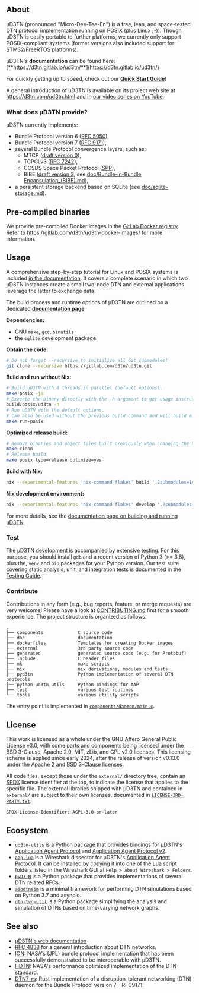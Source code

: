 ## About

µD3TN (pronounced "Micro-Dee-Tee-En") is a free, lean, and space-tested DTN protocol implementation running on POSIX (plus Linux ;-)).
Though µD3TN is easily portable to further platforms, we currently only support POSIX-compliant systems (former versions also included support for STM32/FreeRTOS platforms).

µD3TN's **documentation** can be found here: [**https://d3tn.gitlab.io/ud3tn/**](https://d3tn.gitlab.io/ud3tn/)

For quickly getting up to speed, check out our [**Quick Start Guide**](https://d3tn.gitlab.io/ud3tn/posix_quick_start_guide/)!

A general introduction of µD3TN is available on its project web site at https://d3tn.com/ud3tn.html and in [our video series on YouTube](https://www.youtube.com/watch?v=ETs_BgazRJI&list=PLED8xrzySss-B2966X98dwLLb1BJQu6Ua).

### What does µD3TN provide?

µD3TN currently implements:

- Bundle Protocol version 6 ([RFC 5050](https://datatracker.ietf.org/doc/html/rfc5050)),
- Bundle Protocol version 7 ([RFC 9171](https://datatracker.ietf.org/doc/html/rfc9171)),
- several Bundle Protocol convergence layers, such as:
  - MTCP ([draft version 0](https://datatracker.ietf.org/doc/html/draft-ietf-dtn-mtcpcl-00)),
  - TCPCLv3 ([RFC 7242](https://datatracker.ietf.org/doc/html/rfc7242)),
  - CCSDS Space Packet Protocol ([SPP](https://public.ccsds.org/Pubs/133x0b2e1.pdf)),
  - BIBE ([draft version 3](https://datatracker.ietf.org/doc/html/draft-ietf-dtn-bibect-03), see [doc/Bundle-in-Bundle Encapsulation_(BIBE).md](doc/Bundle-in-Bundle&#32;Encapsulation_(BIBE).md)),
- a persistent storage backend based on SQLite (see [doc/sqlite-storage.md](doc/sqlite-storage.md)).

## Pre-compiled binaries

We provide pre-compiled Docker images in the [GitLab Docker registry](https://gitlab.com/d3tn/ud3tn-docker-images/container_registry). Refer to <https://gitlab.com/d3tn/ud3tn-docker-images/> for more information.

## Usage

A comprehensive step-by-step tutorial for Linux and POSIX systems is included [in the documentation](https://d3tn.gitlab.io/ud3tn/posix_quick_start_guide/). It covers a complete scenario in which two µD3TN instances create a small two-node DTN and external applications leverage the latter to exchange data.

The build process and runtime options of µD3TN are outlined on a dedicated [**documentation page**](https://d3tn.gitlab.io/ud3tn/usage/build-and-run/)

**Dependencies:**

- GNU `make`, `gcc`, `binutils`
- the `sqlite` development package

**Obtain the code:**

```sh
# Do not forget --recursive to initialize all Git submodules!
git clone --recursive https://gitlab.com/d3tn/ud3tn.git
```

**Build and run without Nix:**

```sh
# Build uD3TN with 8 threads in parallel (default options).
make posix -j8
# Execute the binary directly with the -h argument to get usage instructions.
build/posix/ud3tn -h
# Run uD3TN with the default options.
# Can also be used without the previous build command and will build missing parts.
make run-posix
```

**Optimized release build:**

```sh
# Remove binaries and object files built previously when changing the build configuration.
make clean
# Release build
make posix type=release optimize=yes
```

**Build with [Nix](https://nixos.wiki/wiki/Nix_package_manager):**

```sh
nix --experimental-features 'nix-command flakes' build '.?submodules=1#ud3tn'
```

**Nix development environment:**

```sh
nix --experimental-features 'nix-command flakes' develop '.?submodules=1'
```

For more details, see the [documentation page on building and running µD3TN](https://d3tn.gitlab.io/ud3tn/usage/build-and-run/).

### Test

The µD3TN development is accompanied by extensive testing. For this purpose, you should install `gdb` and a recent version of Python 3 (>= 3.8), plus the, `venv` and `pip` packages for your Python version. Our test suite covering static analysis, unit, and integration tests is documented in the [Testing Guide](https://d3tn.gitlab.io/ud3tn/testing/).

### Contribute

Contributions in any form (e.g., bug reports, feature, or merge requests) are very welcome! Please have a look at [CONTRIBUTING.md](CONTRIBUTING.md) first for a smooth experience. The project structure is organized as follows:

```
.
├── components             C source code
├── doc                    documentation
├── dockerfiles            Templates for creating Docker images
├── external               3rd party source code
├── generated              generated source code (e.g. for Protobuf)
├── include                C header files
├── mk                     make scripts
├── nix                    nix derivations, modules and tests
├── pyd3tn                 Python implementation of several DTN protocols
├── python-ud3tn-utils     Python bindings for AAP
├── test                   various test routines
└── tools                  various utility scripts
```

The entry point is implemented in [`components/daemon/main.c`](components/daemon/main.c).

## License

This work is licensed as a whole under the GNU Affero General Public License v3.0, with some parts and components being licensed under the BSD 3-Clause, Apache 2.0, MIT, zLib, and GPL v2.0 licenses.
This licensing scheme is applied since early 2024, after the release of version v0.13.0 under the Apache 2 and BSD 3-Clause licenses.

All code files, except those under the `external/` directory tree, contain an [SPDX](https://spdx.dev/) license identifier at the top, to indicate the license that applies to the specific file.
The external libraries shipped with µD3TN and contained in `external/` are subject to their own licenses, documented in [`LICENSE-3RD-PARTY.txt`](external/LICENSE-3RD-PARTY.txt).

`SPDX-License-Identifier: AGPL-3.0-or-later`

## Ecosystem

- [`ud3tn-utils`](https://pypi.org/project/ud3tn-utils/) is a Python package that provides bindings for µD3TN's [Application Agent Protocol](doc/ud3tn_aap.md) and [Application Agent Protocol v2](doc/aap20.md).
- [`aap.lua`](tools/aap.lua) is a Wireshark dissector for µD3TN's [Application Agent Protocol](doc/ud3tn_aap.md). It can be installed by copying it into one of the Lua script folders listed in the Wireshark GUI at `Help > About Wireshark > Folders`.
- [`pyD3TN`](https://pypi.org/project/pyD3TN/) is a Python package that provides implementations of several DTN related RFCs.
- [`aiodtnsim`](https://gitlab.com/d3tn/aiodtnsim) is a minimal framework for performing DTN simulations based on Python 3.7 and asyncio.
- [`dtn-tvg-util`](https://gitlab.com/d3tn/dtn-tvg-util) is a Python package simplifying the analysis and simulation of DTNs based on time-varying network graphs.

## See also

- [µD3TN's web documentation](https://d3tn.gitlab.io/ud3tn/)
- [RFC 4838](https://datatracker.ietf.org/doc/html/rfc4838) for a general introduction about DTN networks.
- [ION](https://github.com/nasa-jpl/ION-DTN): NASA's (JPL) bundle protocol implementation that has been successfully demonstrated to be interoperable with µD3TN.
- [HDTN](https://github.com/nasa/HDTN): NASA's performance optimized implementation of the DTN standard.
- [DTN7-rs](https://github.com/dtn7/dtn7-rs): Rust implementation of a disruption-tolerant networking (DTN) daemon for the Bundle Protocol version 7 - RFC9171.
